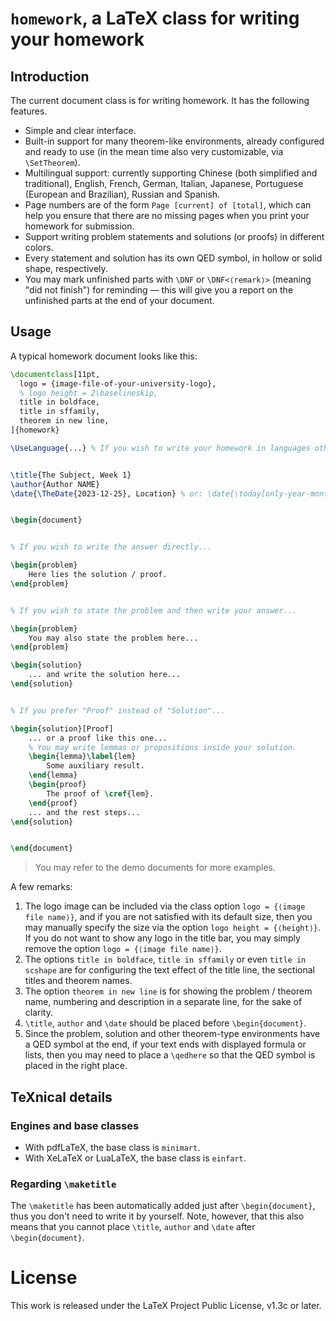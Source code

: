 <!-- Copyright (C) 2023 by Jinwen XU -->

# `homework`, a LaTeX class for writing your homework

## Introduction

The current document class is for writing homework. It has the following features.
- Simple and clear interface.
- Built-in support for many theorem-like environments, already configured and ready to use (in the mean time also very customizable, via `\SetTheorem`).
- Multilingual support: currently supporting Chinese (both simplified and traditional), English, French, German, Italian, Japanese, Portuguese (European and Brazilian), Russian and Spanish.
- Page numbers are of the form `Page [current] of [total]`, which can help you ensure that there are no missing pages when you print your homework for submission.
- Support writing problem statements and solutions (or proofs) in different colors.
- Every statement and solution has its own QED symbol, in hollow or solid shape, respectively.
- You may mark unfinished parts with `\DNF` or `\DNF<⟨remark⟩>` (meaning "did not finish") for reminding — this will give you a report on the unfinished parts at the end of your document.


## Usage

A typical homework document looks like this:

```latex
\documentclass[11pt,
  logo = {image-file-of-your-university-logo},
  % logo height = 2\baselineskip,
  title in boldface,
  title in sffamily,
  theorem in new line,
]{homework}

\UseLanguage{...} % If you wish to write your homework in languages other than English


\title{The Subject, Week 1}
\author{Author NAME}
\date{\TheDate{2023-12-25}, Location} % or: \date{\today[only-year-month], Location}


\begin{document}


% If you wish to write the answer directly...

\begin{problem}
    Here lies the solution / proof.
\end{problem}


% If you wish to state the problem and then write your answer...

\begin{problem}
    You may also state the problem here...
\end{problem}

\begin{solution}
    ... and write the solution here...
\end{solution}


% If you prefer "Proof" instead of "Solution"...

\begin{solution}[Proof]
    ... or a proof like this one...
    % You may write lemmas or propositions inside your solution.
    \begin{lemma}\label{lem}
        Some auxiliary result.
    \end{lemma}
    \begin{proof}
        The proof of \cref{lem}.
    \end{proof}
    ... and the rest steps...
\end{solution}


\end{document}
```

> You may refer to the demo documents for more examples.

A few remarks:
1) The logo image can be included via the class option `logo = {⟨image file name⟩}`, and if you are not satisfied with its default size, then you may manually specify the size via the option `logo height = {⟨height⟩}`. If you do not want to show any logo in the title bar, you may simply remove the option `logo = {⟨image file name⟩}`.
1) The options `title in boldface`, `title in sffamily` or even `title in scshape` are for configuring the text effect of the title line, the sectional titles and theorem names.
1) The option `theorem in new line` is for showing the problem / theorem name, numbering and description in a separate line, for the sake of clarity.
1) `\title`, `author` and `\date` should be placed before `\begin{document}`.
1) Since the problem, solution and other theorem-type environments have a QED symbol at the end, if your text ends with displayed formula or lists, then you may need to place a `\qedhere` so that the QED symbol is placed in the right place.


## TeXnical details

### Engines and base classes
- With pdfLaTeX, the base class is `minimart`.
- With XeLaTeX or LuaLaTeX, the base class is `einfart`.

### Regarding `\maketitle`

The `\maketitle` has been automatically added just after `\begin{document}`, thus you don't need to write it by yourself. Note, however, that this also means that you cannot place `\title`, `author` and `\date` after `\begin{document}`.


# License

This work is released under the LaTeX Project Public License, v1.3c or later.
